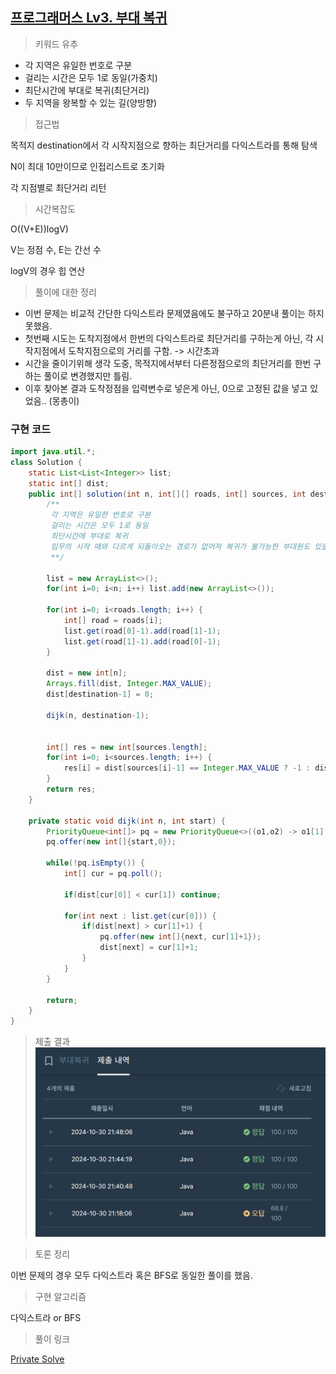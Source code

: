 ## [프로그래머스 Lv3. 부대 복귀](https://school.programmers.co.kr/learn/courses/30/lessons/132266)

> 키워드 유추
- 각 지역은 유일한 번호로 구분
- 걸리는 시간은 모두 1로 동일(가중치)
- 최단시간에 부대로 복귀(최단거리)
- 두 지역을 왕복할 수 있는 길(양방향)


> 접근법
<p> 목적지 destination에서 각 시작지점으로 향하는 최단거리를 다익스트라를 통해 탐색 </p>
<p> N이 최대 10만이므로 인접리스트로 초기화 </p>
<p> 각 지점별로 최단거리 리턴 </p>

> 시간복잡도
<p> O((V+E))logV) </p>
<p> V는 정점 수, E는 간선 수 </p>
<p> logV의 경우 힙 연산 </p>

> 풀이에 대한 정리
- 이번 문제는 비교적 간단한 다익스트라 문제였음에도 불구하고 20분내 풀이는 하지 못했음.
- 첫번째 시도는 도착지점에서 한번의 다익스트라로 최단거리를 구하는게 아닌, 각 시작지점에서 도착지점으로의 거리를 구함. -> 시간초과
- 시간을 줄이기위해 생각 도중, 목적지에서부터 다른정점으로의 최단거리를 한번 구하는 풀이로 변경했지만 틀림.
- 이후 찾아본 결과 도착정점을 입력변수로 넣은게 아닌, 0으로 고정된 값을 넣고 있었음.. (몽총이)

### 구현 코드
```java
import java.util.*;
class Solution {
    static List<List<Integer>> list;
    static int[] dist;
    public int[] solution(int n, int[][] roads, int[] sources, int destination) {
        /**
         각 지역은 유일한 번호로 구분
         걸리는 시간은 모두 1로 동일
         최단시간에 부대로 복귀
         임무의 시작 때와 다르게 되돌아오는 경로가 없어져 복귀가 불가능한 부대원도 있을 수 있습니다.
         **/
        
        list = new ArrayList<>();
        for(int i=0; i<n; i++) list.add(new ArrayList<>());
        
        for(int i=0; i<roads.length; i++) {
            int[] road = roads[i];
            list.get(road[0]-1).add(road[1]-1);
            list.get(road[1]-1).add(road[0]-1);
        }
        
        dist = new int[n];
        Arrays.fill(dist, Integer.MAX_VALUE);
        dist[destination-1] = 0;
        
        dijk(n, destination-1);
    
        
        int[] res = new int[sources.length];
        for(int i=0; i<sources.length; i++) {
            res[i] = dist[sources[i]-1] == Integer.MAX_VALUE ? -1 : dist[sources[i]-1];
        }
        return res;
    }
    
    private static void dijk(int n, int start) {
        PriorityQueue<int[]> pq = new PriorityQueue<>((o1,o2) -> o1[1] - o2[1]);
        pq.offer(new int[]{start,0});
        
        while(!pq.isEmpty()) {
            int[] cur = pq.poll();
            
            if(dist[cur[0]] < cur[1]) continue;
            
            for(int next : list.get(cur[0])) {
                if(dist[next] > cur[1]+1) {
                    pq.offer(new int[]{next, cur[1]+1});
                    dist[next] = cur[1]+1;
                }
            }
        }
        
        return;
    }
}
```

> 제출 결과
![제출결과](./result.png)


> 토론 정리
<p> 이번 문제의 경우 모두 다익스트라 혹은 BFS로 동일한 풀이를 했음. </p>

> 구현 알고리즘
<p> 다익스트라 or BFS </p>

> 풀이 링크

[Private Solve](https://github.com/The-Four-Error-Pickers/Algorithm-Study/tree/main/Private%20Solve/68646.%20%ED%92%8D%EC%84%A0%20%ED%84%B0%ED%8A%B8%EB%A6%AC%EA%B8%B0/Be-HinD(Ryo)/2024-10-27T234758)

